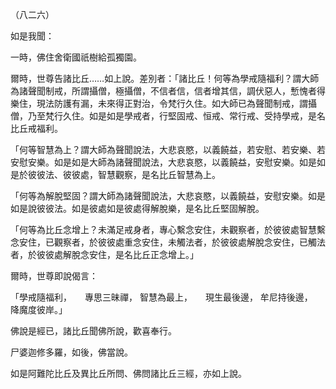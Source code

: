 （八二六）

如是我聞：

一時，佛住舍衛國祇樹給孤獨園。

爾時，世尊告諸比丘……如上說。差別者：「諸比丘！何等為學戒隨福利？謂大師為諸聲聞制戒，所謂攝僧，極攝僧，不信者信，信者增其信，調伏惡人，慙愧者得樂住，現法防護有漏，未來得正對治，令梵行久住。如大師已為聲聞制戒，謂攝僧，乃至梵行久住。如是如是學戒者，行堅固戒、恒戒、常行戒、受持學戒，是名比丘戒福利。

「何等智慧為上？謂大師為聲聞說法，大悲哀愍，以義饒益，若安慰、若安樂、若安慰安樂。如是如是大師為諸聲聞說法，大悲哀愍，以義饒益，安慰安樂。如是如是於彼彼法、彼彼處，智慧觀察，是名比丘智慧為上。

「何等為解脫堅固？謂大師為諸聲聞說法，大悲哀愍，以義饒益，安慰安樂。如是如是說彼彼法。如是彼處如是彼處得解脫樂，是名比丘堅固解脫。

「何等為比丘念增上？未滿足戒身者，專心繫念安住，未觀察者，於彼彼處智慧繫念安住，已觀察者，於彼彼處重念安住，未觸法者，於彼彼處解脫念安住，已觸法者，於彼彼處解脫念安住，是名比丘正念增上。」

爾時，世尊即說偈言：

「學戒隨福利，　　專思三昧禪，
智慧為最上，　　現生最後邊，
牟尼持後邊，　　降魔度彼岸。」

佛說是經已，諸比丘聞佛所說，歡喜奉行。

尸婆迦修多羅，如後，佛當說。

如是阿難陀比丘及異比丘所問、佛問諸比丘三經，亦如上說。




